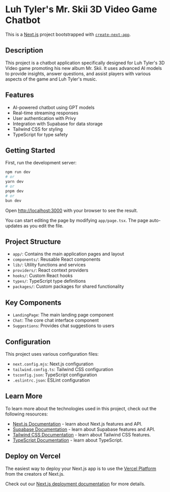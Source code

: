 # Luh Tyler's Mr. Skii 3D Video Game Chatbot

This is a [Next.js](https://nextjs.org) project bootstrapped with [`create-next-app`](https://nextjs.org/docs/app/api-reference/cli/create-next-app).

## Description

This project is a chatbot application specifically designed for Luh Tyler's 3D Video game promoting his new album Mr. Skii. It uses advanced AI models to provide insights, answer questions, and assist players with various aspects of the game and Luh Tyler's music.

## Features

- AI-powered chatbot using GPT models
- Real-time streaming responses
- User authentication with Privy
- Integration with Supabase for data storage
- Tailwind CSS for styling
- TypeScript for type safety

## Getting Started

First, run the development server:

```bash
npm run dev
# or
yarn dev
# or
pnpm dev
# or
bun dev
```

Open [http://localhost:3000](http://localhost:3000) with your browser to see the result.

You can start editing the page by modifying `app/page.tsx`. The page auto-updates as you edit the file.

## Project Structure

- `app/`: Contains the main application pages and layout
- `components/`: Reusable React components
- `lib/`: Utility functions and services
- `providers/`: React context providers
- `hooks/`: Custom React hooks
- `types/`: TypeScript type definitions
- `packages/`: Custom packages for shared functionality

## Key Components

- `LandingPage`: The main landing page component
- `Chat`: The core chat interface component
- `Suggestions`: Provides chat suggestions to users

## Configuration

This project uses various configuration files:

- `next.config.mjs`: Next.js configuration
- `tailwind.config.ts`: Tailwind CSS configuration
- `tsconfig.json`: TypeScript configuration
- `.eslintrc.json`: ESLint configuration

## Learn More

To learn more about the technologies used in this project, check out the following resources:

- [Next.js Documentation](https://nextjs.org/docs) - learn about Next.js features and API.
- [Supabase Documentation](https://supabase.io/docs) - learn about Supabase features and API.
- [Tailwind CSS Documentation](https://tailwindcss.com/docs) - learn about Tailwind CSS features.
- [TypeScript Documentation](https://www.typescriptlang.org/docs/) - learn about TypeScript.

## Deploy on Vercel

The easiest way to deploy your Next.js app is to use the [Vercel Platform](https://vercel.com/new?utm_medium=default-template&filter=next.js&utm_source=create-next-app&utm_campaign=create-next-app-readme) from the creators of Next.js.

Check out our [Next.js deployment documentation](https://nextjs.org/docs/app/building-your-application/deploying) for more details.
